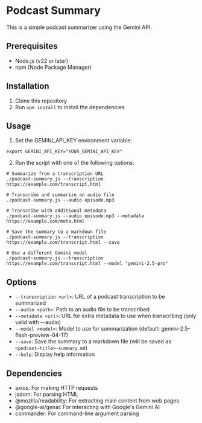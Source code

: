 # Podcast Summary

This is a simple podcast summarizer using the Gemini API.

## Prerequisites

- Node.js (v22 or later)
- npm (Node Package Manager)

## Installation

1. Clone this repository
2. Run `npm install` to install the dependencies

## Usage

1. Set the GEMINI_API_KEY environment variable:

```shell
export GEMINI_API_KEY="YOUR_GEMINI_API_KEY"
```

2. Run the script with one of the following options:

```shell
# Summarize from a transcription URL
./podcast-summary.js --transcription https://example.com/transcript.html

# Transcribe and summarize an audio file
./podcast-summary.js --audio episode.mp3

# Transcribe with additional metadata
./podcast-summary.js --audio episode.mp3 --metadata https://example.com/meta.html

# Save the summary to a markdown file
./podcast-summary.js --transcription https://example.com/transcript.html --save

# Use a different Gemini model
./podcast-summary.js --transcription https://example.com/transcript.html --model "gemini-2.5-pro"
```

## Options

- `--transcription <url>`: URL of a podcast transcription to be summarized
- `--audio <path>`: Path to an audio file to be transcribed
- `--metadata <url>`: URL for extra metadata to use when transcribing (only valid with --audio)
- `--model <model>`: Model to use for summarization (default: gemini-2.5-flash-preview-04-17)
- `--save`: Save the summary to a markdown file (will be saved as `<podcast-title>-summary.md`)
- `--help`: Display help information

## Dependencies

- axios: For making HTTP requests
- jsdom: For parsing HTML
- @mozilla/readability: For extracting main content from web pages
- @google-ai/genai: For interacting with Google's Gemini AI
- commander: For command-line argument parsing
